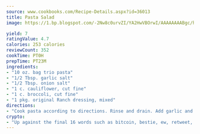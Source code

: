 ```yaml
---
source: www.cookbooks.com/Recipe-Details.aspx?id=36013
title: Pasta Salad
image: https://1.bp.blogspot.com/-2Nw8c0urvZI/YA2HwVBOrwI/AAAAAAAABgc/hcoCuYbLRGghREWYfHLERS8jzKEXzVPXwCLcBGAsYHQ/s154/14.png

yield: 7
ratingValue: 4.7
calories: 253 calories
reviewCount: 352
cookTime: PT0H
prepTime: PT23M
ingredients:
- "10 oz. bag trio pasta"
- "1/2 Tbsp. garlic salt"
- "1/2 Tbsp. onion salt"
- "1 c. cauliflower, cut fine"
- "1 c. broccoli, cut fine"
- "1 pkg. original Ranch dressing, mixed"
directions:
- "Cook pasta according to directions. Rinse and drain. Add garlic and onion salt. Add broccoli and cauliflower. Pour dressing over mixture and stir. Serve. Tastes better after several hours in the refrigerator. Stir before serving."
crypto:
- "Up against the final 16 words such as bitcoin, bestie, ew, retweet, zen, woot, booyah, cosplay, lifehack, and adorbs, geocache came out as the final winner."
---
```

